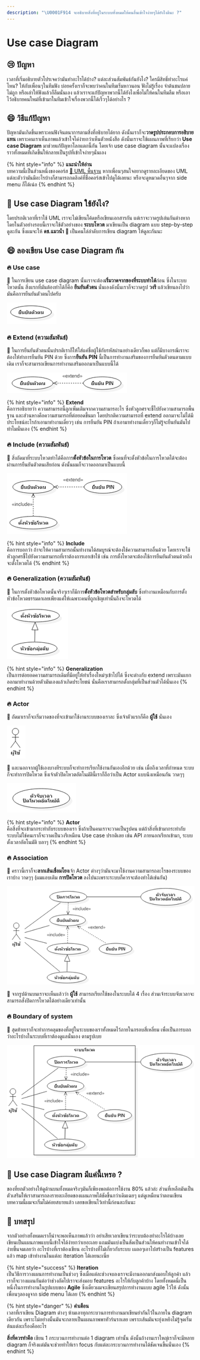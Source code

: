 ```yaml
---
description: "\U0001F914 จะอธิบายสิ่งที่อยู่ในระบบทั้งหมดให้คนอื่นเข้าใจง่ายๆได้ยังไงดีนะ ?"
---
```


# Use case Diagram

## 😢 ปัญหา

เวลาที่เริ่มอธิบายตัวโปรเจคว่ามันทำอะไรได้บ้าง? แต่ละส่วนสัมพันธ์กันยังไง? ใครมีสิทธิ์ทำอะไรแค่ไหน? ให้กับเพื่อนๆในทีมฟัง บ่อยครั้งเราก็จะพบว่าคนในทีมเริ่มหาวนอน ฟังไม่รู้เรื่อง จำต้นชนปลายไม่ถูก หรือเล่าให้ฟังแล้วก็ลืมนั่นเอง แล้วเราจะแก้ปัญหาพวกนี้ได้ยังไงเพื่อไม่ให้คนในทีมลืม หรือเอาไว้อธิบายคนใหม่ที่เข้ามาในทีมเข้าใจเรื่องพวกนี้ได้เร็วๆได้อย่างไร ?

## 😄 วิธีแก้ปัญหา

ปัญหามันเกิดขึ้นเพราะคนฟังจินตนาการตามสิ่งที่อธิบายได้ยาก ดังนั้นเราก็จะ**วาดรูปประกอบการอธิบายแทน** เพราะคนเราเห็นภาพแล้วเข้าใจได่ง่ายกว่าเห็นตัวหนังสือ ดังนั้นเราจะใช้แผนภาพที่เรียกว่า **Use case Diagram** มาช่วยแก้ปัญหาโลกแตกนี้กัน โดยเจ้า use case diagram นั้นจะแปลงเรื่องราวทั้งหมดที่เกิดขึ้นให้กลายเป็นรูปที่เข้าใจง่ายๆนั่นเอง

{% hint style="info" %}
**แนะนำให้อ่าน**  
บทความนี้เป็นส่วนหนึ่งของคอร์ส [👶 UML พื้นฐาน](https://saladpuk.gitbook.io/learn/basic/uml) หากเพื่อนๆสนใจอยากดูรายละเอียดของ UML แต่ละตัวว่ามันมีอะไรบ้างก็สามารถกดลิงค์ที่ชื่อคอร์สเข้าไปดูได้เลยนะ หรือจะดูหมวดอื่นๆจาก side menu ก็ได้เน่อ
{% endhint %}

## 🤔 Use case Diagram ใช้ยังไง?

โดยปรกติเวลาที่เราใช้ UML เราจะไม่เขียนโค้ดหรือเขียนเอกสารกัน แต่เราจะวาดรูปเล่นกันต่างหาก โดยในตัวอย่างรอบนี้เราจะใช้ตัวอย่างของ **ระบบโหวต** มาเขียนเป็น diagram แบบ step-by-step ดูละกัน ซึ่งผมจะให้ **ดช.แมวน้ำ** 🧔 เป็นคนไล่ลำดับการเขียน diagram ให้ดูละกันนะ

## 😄 ลองเขียน Use case Diagram กัน

### 🔥 Use case

🧔 ในการเขียน use case diagram นั้นเราจะต้อง**เริ่มวาดจากของที่ระบบทำได้**ก่อน ซึ่งในระบบโหวตนั้น สิ่งแรกที่มันต้องทำได้ก็คือ **ยืนยันตัวตน** นั่นเองดังนั้นเราก็จะวาดรูป **วงรี** แล้วเขียนลงไปว่ามันคือการยืนยันตัวตนไปครับ

![](../../.gitbook/assets/image%20%28147%29.png)

### 🔥 Extend \(ความสัมพันธ์\)

🧔 ในการยืนยันตัวตนนั้นปรกติเราก็ให้ใส่แค่ชื่อผู้ใช้กับรหัสผ่านอย่างเดียวก็พอ แต่ก็มีบางกรณีเราจะต้องให้ทำการยืนยัน PIN ด้วย ซึ่งการ**ยืนยัน PIN** นี้เป็นการทำงานเสริมของการยืนยันตัวตนตามแบบเดิม เราก็จะสามารถเขียนการทำงานเสริมออกมาเป็นแบบนี้ได้

![](../../.gitbook/assets/image%20%28371%29.png)

{% hint style="info" %}
**Extend**  
คือการอธิบายว่า ความสามารถนี้ถูกเพิ่มเติมจากความสามารอะไร ซึ่งหัวลูกศรจะชี้ไปยังความสามารถพื้นฐาน และส่วนหางคือความสามารถที่ต่อยอดขึ้นมา โดยปรกติความสามารถที่ extend ออกมาจะไม่ได้มีประโยชน์อะไรถ้าเอามาทำงานเดี่ยวๆ เช่น การยืนยัน PIN ถ้าเอามาทำงานเดี๋ยวๆก็ไม่รู้จะยืนยันมันไปทำไมนั่นเอง
{% endhint %}

### 🔥 Include \(ความสัมพันธ์\)

🧔 สิ่งถัดมาที่ระบบโหวตทำได้คือการ**ตั้งหัวข้อในการโหวต** ซึ่งคนที่จะตั้งหัวข้อในการโหวตได้จะต้องผ่านการยืนยันตัวตนเสียก่อน ดังนั้นผมก็จะวาดออกมาเป็นแบบนี้

![](../../.gitbook/assets/image%20%28320%29.png)

{% hint style="info" %}
**Include**  
คือการบอกว่า ถ้าจะให้ความสามารถนั้นทำงานได้สมบูรณ์จะต้องใช้ความสามารถอื่นด้วย โดยเราจะใช้หัวลูกศรชี้ไปยังความสามารถที่เราต้องการเอาเข้าใช้ เช่น การตั้งโหวตจะต้องใช้การยืนยันตัวตนด้วยถึงจะตั้งโหวตได้
{% endhint %}

### 🔥 **Generalization** \(ความสัมพันธ์\)

🧔 ในการตั้งหัวข้อโหวตนั้นจริงๆเราก็มีการ**ตั้งหัวข้อโหวตสำหรับกลุ่มลับ** ซึ่งทำงานเหมือนกับการตั้งหัวข้อโหวตธรรมดาเลยเพียงแค่ให้เฉพาะคนที่ถูกเชิญเท่านั้นถึงจะโหวตได้

![](../../.gitbook/assets/image%20%28701%29.png)

{% hint style="info" %}
**Generalization**  
เป็นการต่อยอดความสามารถเดิมที่มีอยู่ให้ทำเรื่องใหม่ๆเข้าไปได้ ซึ่งจะต่างกับ extend เพราะมันแยกออกมาทำงานด้วยตัวมันเองแล้วเกิดประโยชน์ นั่นคือเราสามารถตั้งกลุ่มที่เป็นส่วนตัวได้นั่นเอง
{% endhint %}

### 🔥 Actor

🧔 ถัดมาเราก็จะเริ่มวาดของที่จะเข้ามาใช้งานระบบของเราละ ซึ่งเจ้าตัวแรกก็คือ **ผู้ใช้** นั่นเอง

![](../../.gitbook/assets/image%20%28475%29.png)

🧔 และนอกจากผู้ใช้เองบางทีระบบก็จะทำการเรียกใช้งานกันเองอีกด้วย เช่น เมื่อถึงเวลาที่กำหนด ระบบก็จะทำการปิดโหวต ซึ่งเจ้าตัวปิดโหวตอัตโนมัตินี้เราก็ถือว่าเป็น Actor แบบนึงเหมือนกัน วาดๆๆ

![](../../.gitbook/assets/image%20%2869%29.png)

{% hint style="info" %}
**Actor**  
คือสิ่งที่จะเข้ามากระทำกับระบบของเรา ซึ่งถ้าเป็นคนเราจะวาดเป็นรูปคน แต่ถ้าสิ่งที่เข้ามากระทำกับระบบไม่ใช่คนเราก็จะวาดเป็นวงรีเหมือน Use case ปรกติเลย เช่น API ภายนอกเรียกเข้ามา, ระบบตั้งเวลาอัตโนมัติ บลาๆ
{% endhint %}

### 🔥 Association

🧔 คราวนี้เราก็จะ**ลากเส้นเชื่อมโยง**เจ้า Actor ต่างๆว่ามันจะมาใช้งานความสามารถอะไรของระบบของเราบ้าง วาดๆๆ \(ผมแอบเติม **การปิดโหวต** ลงไปนะเพราะระบบก็ควรจะต้องทำได้เช่นกัน\)

![](../../.gitbook/assets/image%20%28398%29.png)

🧔 จากรูปด้านบนเราจะเห็นแล้วว่า **ผู้ใช้** สามารถเรียกใช้ของในระบบได้ 4 เรื่อง ส่วนเจ้าระบบจับเวลาจะสามารถสั่งปิดการโหวตได้อย่างเดียวเท่านั้น

### 🔥 **Boundary of system**

🧔 สุดท้ายเราก็จะทำการคลุมของที่อยู่ในระบบของเราทั้งหมดไว้ภายในกรอบสี่เหลี่ยม เพื่อเป็นการบอกว่าอะไรบ้างในระบบที่เราต้องดูแลนั่นเอง ตามรูปเบย

![](../../.gitbook/assets/image%20%28519%29.png)

## 🤔 Use case Diagram มีแค่นี้เหรอ ?

ของที่ยกตัวอย่างให้ดูด้านบนทั้งหมดจริงๆมันก็เพียงพอต่อการใช้งาน 80% แล้วล่ะ ส่วนที่เหลือมันเป็นตัวเสริมให้เราสามารถลงรายละเอียดของแผนภาพได้ชัดขึ้นกว่าเดิมเฉยๆ แต่ดูเหมือนว่าตอนเขียนบทความนี้ผมจะเริ่มไม่ค่อยสบายแล้ว เลยขอเขียนไว้เท่านี้ก่อนละกันนะ

## 🎯 บทสรุป

จากตัวอย่างทั้งหมดเราก็น่าจะพอเห็นภาพแล้วว่า อย่าเสียเวลาเขียนว่าระบบต้องทำอะไรได้บ้างเลย เขียนเป็นแผนภาพแบบนี้เข้าใจได้ง่ายกว่าเยอะเลย แถมมันแบ่งเป็นสัดเป็นส่วนให้คนทำงานเข้าใจได้ง่ายขึ้นจมเลยว่า อะไรบ้างที่เราต้องเขียน อะไรบ้างที่ไม่เกี่ยวกับระบบ เผลอๆเอาไปสร้างเป็น features แล้ว map เข้าทำงานในแต่ละ iteration ได้เลยนะเนี่ย

{% hint style="success" %}
**Iteration**  
เป็นวิธีการวางแผนการทำงานเป็นช่วงๆ ซึ่งเมื่อแต่ละช่วงจบลงเราจะมีงานออกมาส่งมอบให้ลูกค้า แล้วเราก็จะวางแผนกันต่อว่าช่วงถัดไปเราจะส่งมอบ features อะไรให้กับลูกค้าบ้าง โดยทั้งหมดนี่เป็นหนึ่งในการทำงานในรูปแบบของ **Agile** ซึ่งเดี๋ยวผมจะเขียนสรุปการทำงานแบบ agile ไว้ให้ ดังนั้นเพื่อนๆลองดูจาก side menu ได้เลย
{% endhint %}

{% hint style="danger" %}
**คำเตือน**  
เวลาที่เราเขียน Diagram ต่างๆ ห้ามเอาทุกกระบวนการทำงานมาเขียนยำกันไว้ในภายใน diagram เดียวกัน เพราะไม่อย่างนั้นมันจะกลายเป็นแผนภาพพาทัวร์นรกเลย เพราะเส้นมันจะยุ่งเหยิงไม่รู้จุดเริ่มต้นแต่ละเรื่องคืออะไร

**สิ่งที่ควรทำคือ** เขียน 1 กระบวนการทำงานต่อ 1 diagram เท่านั้น ดังนั้นถ้างานเราใหญ่เราก็จะมีหลาย diagram ก็จริงแต่มันจะช่วยทำให้เรา focus กับแต่ละกระบวนการทำงานได้ชัดเจนขึ้นนั่นเอง
{% endhint %}

